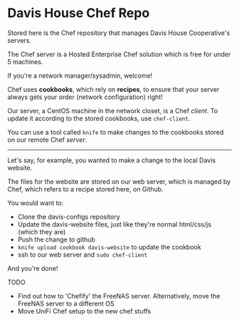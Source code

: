 Davis House Chef Repo
===========

Stored here is the Chef repository that manages Davis House Cooperative's servers.

The Chef server is a Hosted Enterprise Chef solution which is free for under 5 machines.

If you're a network manager/sysadmin, welcome!

Chef uses **cookbooks**, which rely on **recipes**, to ensure that your server always gets your order (network configuration) right!

Our server, a CentOS machine in the network closet, is a Chef *client*. To update it according to the stored cookbooks, use `chef-client`.

You can use a tool called `knife` to make changes to the cookbooks stored on our remote Chef *server*.

*******************************************************************************************************************************************

Let's say, for example, you wanted to make a change to the local Davis website. 

The files for the website are stored on our web server, which is managed by Chef, which refers to a recipe stored here, on Github.

You would want to:

* Clone the davis-configs repository
* Update the davis-website files, just like they're normal html/css/js (which they are)
* Push the change to github
* `knife upload cookbook davis-website` to update the cookbook
* ssh to our web server and `sudo chef-client`

And you're done! 

TODO
- Find out how to 'Chefify' the FreeNAS server. Alternatively, move the FreeNAS server to a different OS
- Move UniFi Chef setup to the new chef stuffs
